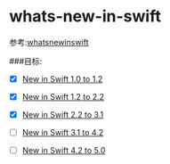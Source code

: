 # whats-new-in-swift

参考:[whatsnewinswift](https://www.whatsnewinswift.com)

###目标:

- [x] [New in Swift 1.0 to 1.2]()  

- [x] [New in Swift 1.2 to 2.2]()

- [x] [New in Swift 2.2 to 3.1]()

- [ ] [New in Swift 3.1 to 4.2]()

- [ ] [New in Swift 4.2 to 5.0]()

